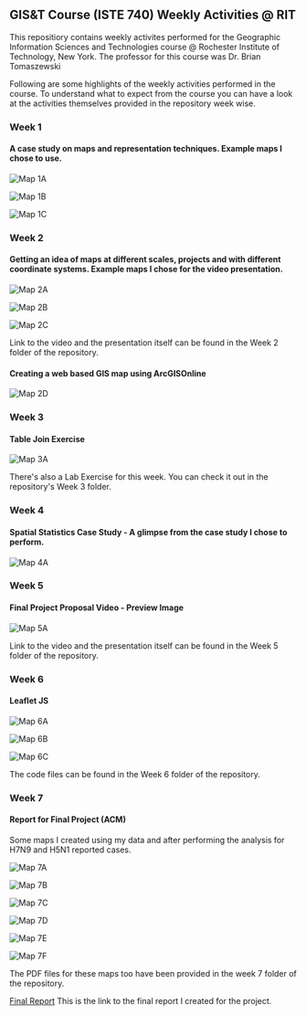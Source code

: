 ## GIS&T Course (ISTE 740) Weekly Activities @ RIT
This repositiory contains weekly activites performed for the Geographic Information Sciences and Technologies course @ Rochester Institute of Technology, New York. The professor for this course was Dr. Brian Tomaszewski

Following are some highlights of the weekly activities performed in the course. To understand what to expect from the course you can have a look at the activities themselves provided in the repository week wise. 

### Week 1
#### A case study on maps and representation techniques. Example maps I chose to use. 
![Map 1A](https://github.com/nirbhayph/Geographic-Information-Sciences-and-Technologies-RIT/blob/master/Week%201/Assets/1.PNG)

![Map 1B](https://github.com/nirbhayph/Geographic-Information-Sciences-and-Technologies-RIT/blob/master/Week%201/Assets/2.PNG)

![Map 1C](https://github.com/nirbhayph/Geographic-Information-Sciences-and-Technologies-RIT/blob/master/Week%201/Assets/3.PNG)

### Week 2 
#### Getting an idea of maps at different scales, projects and with different coordinate systems. Example maps I chose for the video presentation. 
![Map 2A](https://github.com/nirbhayph/Geographic-Information-Sciences-and-Technologies-RIT/blob/master/Week%202/Assets/1.jpg)

![Map 2B](https://github.com/nirbhayph/Geographic-Information-Sciences-and-Technologies-RIT/blob/master/Week%202/Assets/2.jpg)

![Map 2C](https://github.com/nirbhayph/Geographic-Information-Sciences-and-Technologies-RIT/blob/master/Week%202/Assets/3.PNG)

Link to the video and the presentation itself can be found in the Week 2 folder of the repository. 

#### Creating a web based GIS map using ArcGISOnline 
![Map 2D](https://github.com/nirbhayph/Geographic-Information-Sciences-and-Technologies-RIT/blob/master/Week%202/Assets/4.PNG)

### Week 3 
#### Table Join Exercise 
![Map 3A](https://github.com/nirbhayph/Geographic-Information-Sciences-and-Technologies-RIT/blob/master/Week%203/Week%203%20-%20Activity%206%20-%20Table%20Join%20Exercise.PNG)

There's also a Lab Exercise for this week. You can check it out in the repository's Week 3 folder. 

### Week 4 
#### Spatial Statistics Case Study - A glimpse from the case study I chose to perform. 
![Map 4A](https://github.com/nirbhayph/Geographic-Information-Sciences-and-Technologies-RIT/blob/master/Week%204/Assets/1.PNG)

### Week 5 
#### Final Project Proposal Video - Preview Image
![Map 5A](https://github.com/nirbhayph/Geographic-Information-Sciences-and-Technologies-RIT/blob/master/Week%205/Assets/1.PNG)

Link to the video and the presentation itself can be found in the Week 5 folder of the repository. 

### Week 6 
#### Leaflet JS
![Map 6A](https://github.com/nirbhayph/Geographic-Information-Sciences-and-Technologies-RIT/blob/master/Week%206/Conducted%20Leaflet%20Tutorial/Leaflet/1.PNG)

![Map 6B](https://github.com/nirbhayph/Geographic-Information-Sciences-and-Technologies-RIT/blob/master/Week%206/Conducted%20Leaflet%20Tutorial/Leaflet/2.PNG)

![Map 6C](https://github.com/nirbhayph/Geographic-Information-Sciences-and-Technologies-RIT/blob/master/Week%206/Conducted%20Leaflet%20Tutorial/Leaflet/3.png)

The code files can be found in the Week 6 folder of the repository. 

### Week 7 
#### Report for Final Project (ACM) 
Some maps I created using my data and after performing the analysis for H7N9 and H5N1 reported cases. 

![Map 7A](https://github.com/nirbhayph/Geographic-Information-Sciences-and-Technologies-RIT/blob/master/Week%207/Assets/Images/H7N9ReportedCases/H7N9ReportedCases-1.png)

![Map 7B](https://github.com/nirbhayph/Geographic-Information-Sciences-and-Technologies-RIT/blob/master/Week%207/Assets/Images/H7N9ClusterOutler/H7N9ClusterOutler-1.png)

![Map 7C](https://github.com/nirbhayph/Geographic-Information-Sciences-and-Technologies-RIT/blob/master/Week%207/Assets/Images/H7N9HotspotAnalysisCases/H7N9HotspotAnalysisCases-1.png)

![Map 7D](https://github.com/nirbhayph/Geographic-Information-Sciences-and-Technologies-RIT/blob/master/Week%207/Assets/Images/H5N1ReportedCases/H5N1ReportedCases-1.png)

![Map 7E](https://github.com/nirbhayph/Geographic-Information-Sciences-and-Technologies-RIT/blob/master/Week%207/Assets/Images/H5N1ClusterOutlier/H5N1ClusterOutlier-1.png)

![Map 7F](https://github.com/nirbhayph/Geographic-Information-Sciences-and-Technologies-RIT/blob/master/Week%207/Assets/Images/H5N1HotspotAnalysis/H5N1HotspotAnalysis-1.png)

The PDF files for these maps too have been provided in the week 7 folder of the repository.

[Final Report](https://github.com/nirbhayph/Geographic-Information-Sciences-and-Technologies-RIT/blob/master/Week%207/Analyzing%20H7N9%20and%20H5N1%20Influenza%20Cases.pdf)  This is the link to the final report I created for the project. 



